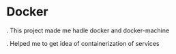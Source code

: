 # Docker

. This project made me hadle docker and docker-machine

. Helped me to get idea of containerization of services
